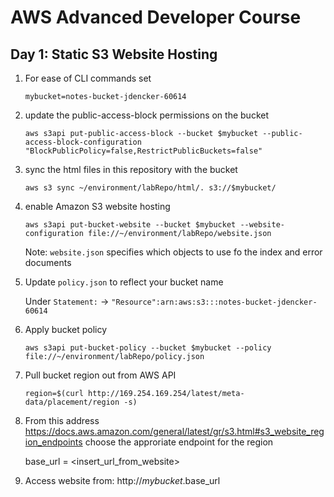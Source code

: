 # AWS Advanced Developer Course
## Day 1: Static S3 Website Hosting

1. For ease of CLI commands set 

    `mybucket=notes-bucket-jdencker-60614`
2. update the public-access-block permissions on the bucket

    `aws s3api put-public-access-block --bucket $mybucket --public-access-block-configuration "BlockPublicPolicy=false,RestrictPublicBuckets=false"`
3. sync the html files in this repository with the bucket

    `aws s3 sync ~/environment/labRepo/html/. s3://$mybucket/`
4. enable Amazon S3 website hosting

    `aws s3api put-bucket-website --bucket $mybucket --website-configuration file://~/environment/labRepo/website.json` 
    
    Note: `website.json` specifies which objects to use fo the index and error documents

5. Update `policy.json` to reflect your bucket name

    Under `Statement:` -> `"Resource":arn:aws:s3:::notes-bucket-jdencker-60614`

6. Apply bucket policy

    `aws s3api put-bucket-policy --bucket $mybucket --policy file://~/environment/labRepo/policy.json`

7. Pull bucket region out from AWS API

    `region=$(curl http://169.254.169.254/latest/meta-data/placement/region -s)`

8. From this address https://docs.aws.amazon.com/general/latest/gr/s3.html#s3_website_region_endpoints choose the approriate endpoint for the region

    base_url = \<insert_url_from_website\>

9. Access website from: http://$mybucket.$base_url
